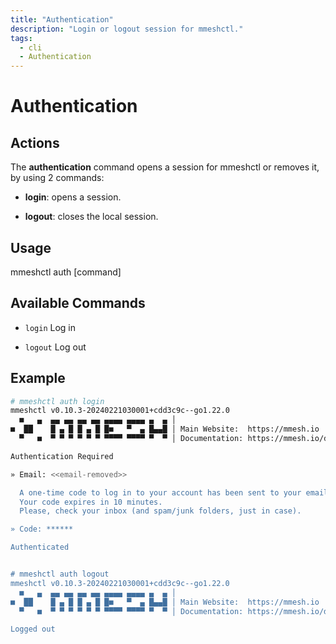 ```yaml
---
title: "Authentication"
description: "Login or logout session for mmeshctl."
tags:
  - cli
  - Authentication
---
```


# Authentication

## Actions

The **authentication** command opens a session for mmeshctl or removes it, by using 2 commands:

- **login**: opens a session.

- **logout**: closes the local session.

## Usage

  mmeshctl auth [command]

## Available Commands

- `login`       Log in

- `logout`      Log out

## Example

```bash
# mmeshctl auth login
mmeshctl v0.10.3-20240221030001+cdd3c9c--go1.22.0
  ■   ▄  ▄▄ ▄▄ ▄▄ ▄▄ ▄▄▄▄ ▄▄▄▄ ▄  ▄ │
■  ██    █ ▄ █ █ ▄ █ █■   ▀  ▄ █▄▄█ │ Main Website:  https://mmesh.io
  ▀   ■  ▀ ▀ ▀ ▀ ▀ ▀ ▀▀▀▀ ▀▀▀▀ ▀  ▀ │ Documentation: https://mmesh.io/docs

Authentication Required

» Email: <<email-removed>>

  A one-time code to log in to your account has been sent to your email.
  Your code expires in 10 minutes.
  Please, check your inbox (and spam/junk folders, just in case).

» Code: ******

Authenticated


# mmeshctl auth logout
mmeshctl v0.10.3-20240221030001+cdd3c9c--go1.22.0
  ■   ▄  ▄▄ ▄▄ ▄▄ ▄▄ ▄▄▄▄ ▄▄▄▄ ▄  ▄ │
■  ██    █ ▄ █ █ ▄ █ █■   ▀  ▄ █▄▄█ │ Main Website:  https://mmesh.io
  ▀   ■  ▀ ▀ ▀ ▀ ▀ ▀ ▀▀▀▀ ▀▀▀▀ ▀  ▀ │ Documentation: https://mmesh.io/docs

Logged out

```
